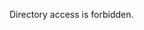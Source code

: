     
<!DOCTYPE html>
<html>
<head>
	<title>403 Forbidden</title>
</head>
<body>

<p>Directory access is forbidden.</p>

</body>
</html>
